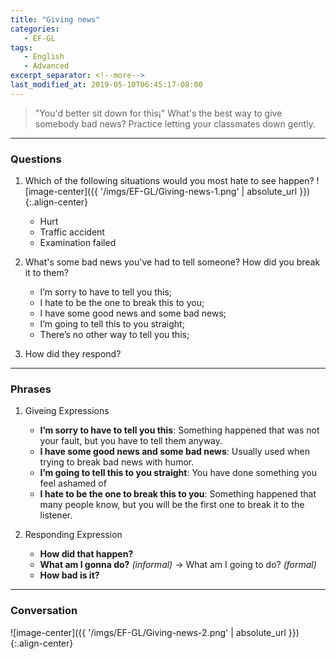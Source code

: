 ```yaml
---
title: "Giving news"
categories:
   - EF-GL
tags:
   - English
   - Advanced
excerpt_separator: <!--more-->
last_modified_at: 2019-05-10T06:45:17-08:00
---
```

> "You'd better sit down for this¡­" What's the best way to give somebody bad news? Practice letting your classmates down gently.
<!--more-->

----------------------
### Questions
1. Which of the following situations would you most hate to see happen?
![image-center]({{ '/imgs/EF-GL/Giving-news-1.png' | absolute_url }}){:.align-center}
   * Hurt
   * Traffic accident
   * Examination failed

2. What's some bad news you've had to tell someone? How did you break it to them?
   - I’m sorry to have to tell you this;
   - I hate to be the one to break this to you;
   - I have some good news and some bad news;
   - I’m going to tell this to you straight;
   - There’s no other way to tell you this;

3. How did they respond?

---------------------- 
### Phrases
1. Giveing Expressions
   - **I’m sorry to have to tell you this**: Something happened that was not your fault, but you have to tell them anyway.
   - **I have some good news and some bad news**: Usually used when trying to break bad news with humor.
   - **I’m going to tell this to you straight**: You have done something you feel ashamed of
   - **I hate to be the one to break this to you**: Something happened that many people know, but you will be the first one to break it to the listener.

2. Responding Expression
   - **How did that happen?**
   - **What am I gonna do?** *(informal)* -> What am I going to do? *(formal)*
   - **How bad is it?**

----------------------
### Conversation
![image-center]({{ '/imgs/EF-GL/Giving-news-2.png' | absolute_url }}){:.align-center}


